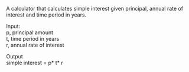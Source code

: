 A calculator that calculates simple interest given principal, annual rate of interest and time period in years.

Input:\
   p, principal amount\
   t, time period in years\
   r, annual rate of interest
   
Output\
   simple interest = p* t* r
